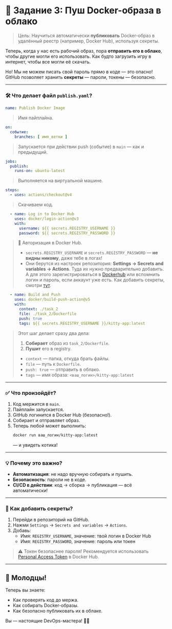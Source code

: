 # 🚀 Задание 3: Пуш Docker-образа в облако

> Цель: Научиться автоматически **публиковать** Docker-образ в удалённый реестр (например, Docker Hub), используя секреты.

Теперь, когда у нас есть рабочий образ, пора **отправить его в облако**, чтобы другие могли его использовать. Как будто загрузить игру в интернет, чтобы все могли её скачать.

Но! Мы не можем писать свой пароль прямо в коде — это опасно!
GitHub позволяет хранить **секреты** — пароли, токены — безопасно.

---

### 🛠️ Что делает файл `publish.yaml`?

```yaml
name: Publish Docker Image
```
> Имя пайплайна.

```yaml
on:
  событие:
    branches: [ имя_ветки ]
```
> Запускается при действии push (событие) в `main` — как и предыдущий.

```yaml
jobs:
  publish:
    runs-on: ubuntu-latest
```
> Выполняется на виртуальной машине.

```yaml
steps:
  - uses: actions/checkout@v4
```
> Скачиваем код.

```yaml
  - name: Log in to Docker Hub
    uses: docker/login-action@v3
    with:
      username: ${{ secrets.REGISTRY_USERNAME }}
      password: ${{ secrets.REGISTRY_PASSWORD }}
```
> 🔐 Авторизация в Docker Hub.
> - `secrets.REGISTRY_USERNAME` и `secrets.REGISTRY_PASSWORD` — **не видны никому**, даже тебе в логах!
> - Они берутся из настроек репозитория: **Settings → Secrets and variables → Actions**. Туда их нужно предварительно добавить. А для этого зарегистрироваться в [Dockerhub](https://hub.docker.com/) или вспомнить логин и пароль, если аккаунт уже есть.  Как добавить секреты, смотри [тут](#-как-добавить-секреты).

```yaml
  - name: Build and Push
    uses: docker/build-push-action@v5
    with:
      context: ./task_2
      file: ./task_2/Dockerfile
      push: true
      tags: ${{ secrets.REGISTRY_USERNAME }}/kitty-app:latest
```
> Этот шаг делает сразу два дела:
> 1. **Собирает** образ из `task_2/Dockerfile`.
> 2. **Пушит** его в registry.
>
> - `context` — папка, откуда брать файлы.
> - `file` — путь к `Dockerfile`.
> - `push: true` — отправить в облако.
> - `tags` — имя образа: `<ваш_логин>/kitty-app:latest`

---

### ✅ Что произойдёт?

1. Код мержится в `main`.
2. Пайплайн запускается.
3. GitHub логинится в Docker Hub (безопасно!).
4. Собирает и отправляет образ.
5. Теперь любой может выполнить:
   ```bash
   docker run ваш_логин/kitty-app:latest
   ```
   — и увидеть котика!

---

### 💡 Почему это важно?

- **Автоматизация**: не надо вручную собирать и пушить.
- **Безопасность**: пароли не в коде.
- **CI/CD в действии**: код → сборка → публикация — всё автоматически!

---

### 🔐 Как добавить секреты?

1. Перейди в репозиторий на GitHub.
2. Нажми `Settings` → `Secrets and variables` → `Actions`.
3. Добавь:
   - Имя: `REGISTRY_USERNAME`, значение: твой логин в Docker Hub
   - Имя: `REGISTRY_PASSWORD`, значение: пароль или токен

> ⚠️ Токен безопаснее пароля! Рекомендуется использовать [Personal Access Token](https://hub.docker.com/settings/security) в Docker Hub.

---

## 🎉 Молодцы!

Теперь вы знаете:
- Как проверять код до мержа.
- Как собирать Docker-образы.
- Как безопасно публиковать их в облаке.

Вы — настоящие DevOps-мастера! 🌟🚀